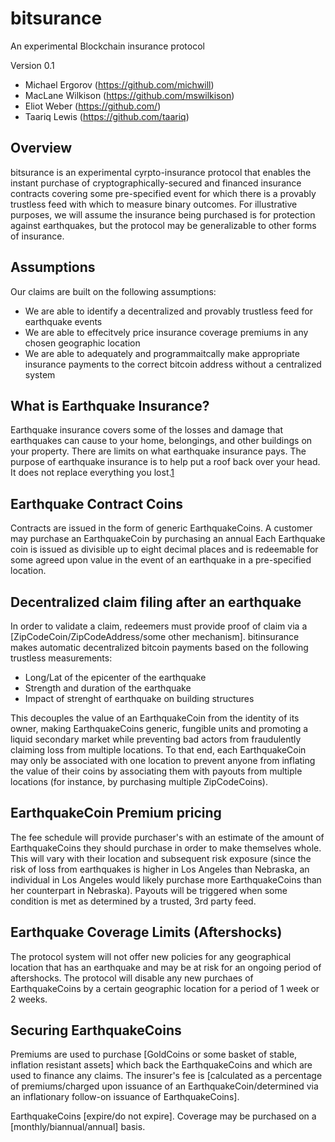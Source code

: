 bitsurance
==========

An experimental Blockchain insurance protocol

Version 0.1 

* Michael Ergorov (https://github.com/michwill)
* MacLane Wilkison (https://github.com/mswilkison)
* Eliot Weber (https://github.com/)
* Taariq Lewis (https://github.com/taariq)


Overview
--------

bitsurance is an experimental cyrpto-insurance protocol that enables the instant purchase of cryptographically-secured and financed insurance contracts covering some pre-specified event for which there is a provably trustless feed with which to measure binary outcomes. For illustrative purposes, we will assume the insurance being purchased is for protection against earthquakes, but the protocol may be generalizable to other forms of insurance.

Assumptions
-------------

Our claims are built on the following assumptions:

* We are able to identify a decentralized and provably trustless feed for earthquake events
* We are able to effecitvely price insurance coverage premiums in any chosen geographic location
* We are able to adequately and programmaitcally make appropriate insurance payments to the correct bitcoin address without a centralized system

What is Earthquake Insurance?
--------------------------

Earthquake insurance covers some of the losses and damage that earthquakes can cause to your home, belongings, and other buildings on your property. There are limits on what earthquake insurance pays. The purpose of earthquake insurance is to help put a roof back over your head. It does not replace everything you lost.[1](http://www.insurance.ca.gov/0100-consumers/0060-information-guides/0040-residential/earthquake-insurance.cfm)


Earthquake Contract Coins
--------------------------

Contracts are issued in the form of generic EarthquakeCoins. A customer may purchase an EarthquakeCoin by purchasing an annual Each Earthquake coin is issued as divisible up to eight decimal places and is redeemable for some agreed upon value in the event of an earthquake in a pre-specified location.


Decentralized claim filing after an earthquake
-----------------------------------------------

In order to validate a claim, redeemers must provide proof of claim via a [ZipCodeCoin/ZipCodeAddress/some other mechanism]. bitinsurance makes automatic decentralized bitcoin payments based on the following trustless measurements:

* Long/Lat of the epicenter of the earthquake
* Strength and duration of the earthquake
* Impact of strenght of earthquake on building structures

This decouples the value of an EarthquakeCoin from the identity of its owner, making EarthquakeCoins generic, fungible units and promoting a liquid secondary market while preventing bad actors from fraudulently claiming loss from multiple locations. To that end, each EarthquakeCoin may only be associated with one location to prevent anyone from inflating the value of their coins by associating them with payouts from multiple locations (for instance, by purchasing multiple ZipCodeCoins).

EarthquakeCoin Premium pricing
-------------------------------

The fee schedule will provide purchaser's with an estimate of the amount of EarthquakeCoins they should purchase in order to make themselves whole. This will vary with their location and subsequent risk exposure (since the
risk of loss from earthquakes is higher in Los Angeles than Nebraska, an individual in Los Angeles would likely purchase more EarthquakeCoins than her counterpart in  Nebraska). Payouts will be triggered when some condition
is met as determined by a trusted, 3rd party feed.

Earthquake Coverage Limits (Aftershocks) 
--------------------------
The protocol system will not offer new policies for any geographical location that has an earthquake and may be at risk for an ongoing period of aftershocks. The protocol will disable any new purchaes of EarthquakeCoins by a certain geographic location for a period of 1 week or 2 weeks.


Securing EarthquakeCoins
-------------------------

Premiums are used to purchase [GoldCoins or some basket of stable, inflation
resistant assets] which back the EarthquakeCoins and which are used to
finance any claims. The insurer's fee is [calculated as a percentage of
premiums/charged upon issuance of an EarthquakeCoin/determined via an
inflationary follow-on issuance of EarthquakeCoins].

EarthquakeCoins [expire/do not expire]. Coverage may be purchased on a
[monthly/biannual/annual] basis.
